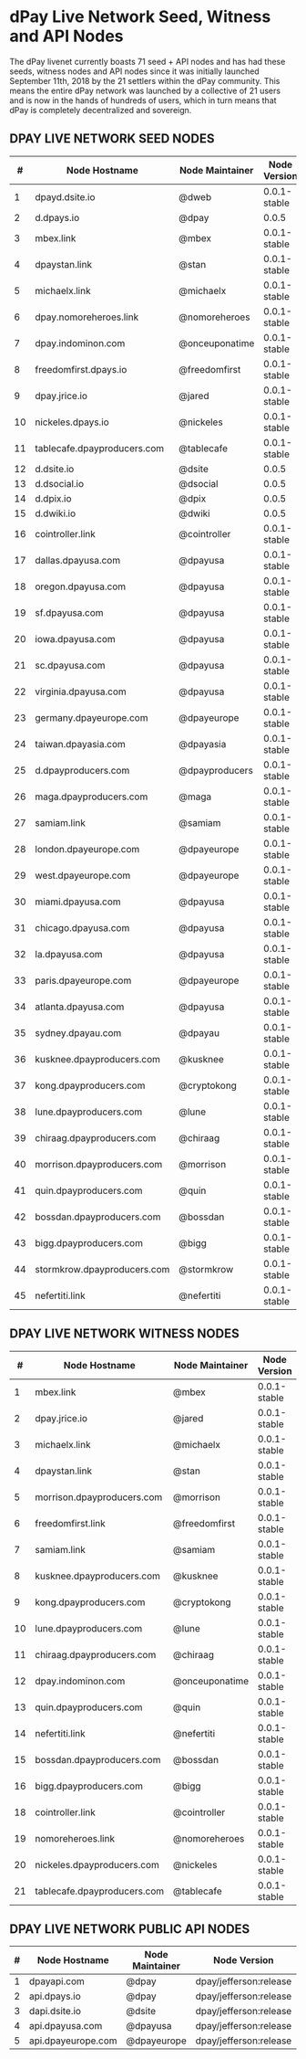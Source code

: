 # dPay Live Network Seed, Witness and API Nodes
The dPay livenet currently boasts 71 seed + API nodes and has had these seeds, witness nodes and API nodes since it was initially launched September 11th, 2018 by the 21 settlers within the dPay community. This means the entire dPay network was launched by a collective of 21 users and is now in the hands of hundreds of users, which in turn means that dPay is completely decentralized and sovereign.

## DPAY LIVE NETWORK SEED NODES

|  # |        Node Hostname        | Node Maintainer  | Node Version  | IPV4 Address  |  Peer Port  |
|----|-----------------------------|------------------|---------------|---------------|-------------|
| 1  | dpayd.dsite.io              |     @dweb        | 0.0.1-stable  | 51.15.127.30    |    6620   |
| 2  | d.dpays.io                  |     @dpay        | 0.0.5         | 51.15.115.117   |    6620   |
| 3  | mbex.link                   |     @mbex        | 0.0.1-stable  | 51.15.220.63    |    6620   |
| 4  | dpaystan.link               |     @stan        | 0.0.1-stable  | 107.22.223.163  |    6620   |
| 5  | michaelx.link               |    @michaelx     | 0.0.1-stable  | 216.98.11.127   |    6620   |
| 6  | dpay.nomoreheroes.link      |  @nomoreheroes   | 0.0.1-stable  | 51.15.96.210    |    6620   |
| 7  | dpay.indominon.com          | @onceuponatime   | 0.0.1-stable  | 51.15.97.234    |    6620   |
| 8  | freedomfirst.dpays.io       |  @freedomfirst   | 0.0.1-stable  | 51.15.233.36    |    6620   |
| 9  | dpay.jrice.io               |     @jared       | 0.0.1-stable  | 212.47.243.153  |    6620   |
| 10 | nickeles.dpays.io           |    @nickeles     | 0.0.1-stable  | 51.15.124.0     |    6620   |
| 11 | tablecafe.dpayproducers.com |   @tablecafe     | 0.0.1-stable  | 51.15.231.132   |    6620   |
| 12 | d.dsite.io                  |     @dsite       | 0.0.5         | 35.236.103.172  |    6620   |
| 13 | d.dsocial.io                |    @dsocial      | 0.0.5         | 35.203.118.26   |    6620   |
| 14 | d.dpix.io                   |     @dpix        | 0.0.5         | 51.15.63.228    |    6620   |
| 15 | d.dwiki.io                  |     @dwiki       | 0.0.5         | 35.197.184.45   |    6620   |
| 16 | cointroller.link            |   @cointroller   | 0.0.1-stable  | 51.15.251.29    |    6620   |
| 17 | dallas.dpayusa.com          |    @dpayusa      | 0.0.1-stable  | 107.191.44.47   |    6620   |
| 18 | oregon.dpayusa.com          |    @dpayusa      | 0.0.1-stable  | 35.233.137.84   |    6620   |
| 19 | sf.dpayusa.com              |    @dpayusa      | 0.0.1-stable  | 144.202.104.238 |    6620   |
| 20 | iowa.dpayusa.com            |    @dpayusa      | 0.0.1-stable  | 35.208.72.146   |    6620   |
| 21 | sc.dpayusa.com              |    @dpayusa      | 0.0.1-stable  | 35.237.254.57   |    6620   |
| 22 | virginia.dpayusa.com        |    @dpayusa      | 0.0.1-stable  | 35.199.62.49    |    6620   |
| 23 | germany.dpayeurope.com      |   @dpayeurope    | 0.0.1-stable  | 35.234.115.88   |    6620   |
| 24 | taiwan.dpayasia.com         |    @dpayasia     | 0.0.1-stable  | 104.199.182.42  |    6620   |
| 25 | d.dpayproducers.com         |  @dpayproducers  | 0.0.1-stable  | 149.28.10.248   |    6620   |
| 26 | maga.dpayproducers.com      |      @maga       | 0.0.1-stable  | *************   |    6620   |
| 27 | samiam.link                 |     @samiam      | 0.0.1-stable  | 51.15.219.34    |    6620   |
| 28 | london.dpayeurope.com       |   @dpayeurope    | 0.0.1-stable  | 35.242.187.157  |    6620   |
| 29 | west.dpayeurope.com         |   @dpayeurope    | 0.0.1-stable  | 35.204.241.38   |    6620   |
| 30 | miami.dpayusa.com           |    @dpayusa      | 0.0.1-stable  | 45.77.192.146   |    6620   |
| 31 | chicago.dpayusa.com         |    @dpayusa      | 0.0.1-stable  | 45.63.65.148    |    6620   |
| 32 | la.dpayusa.com              |    @dpayusa      | 0.0.1-stable  | 149.28.84.206   |    6620   |
| 33 | paris.dpayeurope.com        |   @dpayeurope    | 0.0.1-stable  | 217.69.10.40    |    6620   |
| 34 | atlanta.dpayusa.com         |    @dpayusa      | 0.0.1-stable  | 66.42.81.75     |    6620   |
| 35 | sydney.dpayau.com           |     @dpayau      | 0.0.1-stable  | 149.28.165.2    |    6620   |
| 36 | kusknee.dpayproducers.com   |     @kusknee     | 0.0.1-stable  | 51.15.80.56     |    6620   |
| 37 | kong.dpayproducers.com      |   @cryptokong    | 0.0.1-stable  | 51.158.79.232   |    6620   |
| 38 | lune.dpayproducers.com      |      @lune       | 0.0.1-stable  | 62.77.156.254   |    6620   |
| 39 | chiraag.dpayproducers.com   |    @chiraag      | 0.0.1-stable  | 144.202.90.239  |    6620   |
| 40 | morrison.dpayproducers.com  |    @morrison     | 0.0.1-stable  | 45.58.47.91     |    6620   |
| 41 | quin.dpayproducers.com      |      @quin       | 0.0.1-stable  | 35.200.195.246  |    6620   |
| 42 | bossdan.dpayproducers.com   |     @bossdan     | 0.0.1-stable  | 35.205.70.56    |    6620   |
| 43 | bigg.dpayproducers.com      |      @bigg       | 0.0.1-stable  | 35.228.65.148   |    6620   |
| 44 | stormkrow.dpayproducers.com |    @stormkrow    | 0.0.1-stable  | *************   |    6620   |
| 45 | nefertiti.link              |    @nefertiti    | 0.0.1-stable  | 51.15.35.9      |    6620   |


## DPAY LIVE NETWORK WITNESS NODES

|  # |        Node Hostname         | Node Maintainer  | Node Version  |  IPV4 Address   | Peer Port |
|----|------------------------------|------------------|---------------|-----------------|-----------|
| 1 | mbex.link                     |      @mbex       | 0.0.1-stable  | 35.208.72.146   |    6620   |
| 2 | dpay.jrice.io                 |     @jared       | 0.0.1-stable  | 212.47.243.153  |    6620   |
| 3 | michaelx.link                 |    @michaelx     | 0.0.1-stable  | 216.98.11.127   |    6620   |
| 4 | dpaystan.link                 |      @stan       | 0.0.1-stable  | 107.22.223.163  |    6620   |
| 5 | morrison.dpayproducers.com    |    @morrison     | 0.0.1-stable  | 45.58.47.91     |    6620   |
| 6 | freedomfirst.link             |   @freedomfirst  | 0.0.1-stable  | 51.15.233.36    |    6620   |
| 7 | samiam.link                   |     @samiam      | 0.0.1-stable  | 51.15.219.34    |    6620   |
| 8 | kusknee.dpayproducers.com     |     @kusknee     | 0.0.1-stable  | 51.15.80.56     |    6620   |
| 9 | kong.dpayproducers.com        |   @cryptokong    | 0.0.1-stable  | 51.158.79.232   |    6620   |
| 10| lune.dpayproducers.com        |      @lune       | 0.0.1-stable  | 62.77.156.254   |    6620   |
| 11| chiraag.dpayproducers.com     |    @chiraag      | 0.0.1-stable  | 144.202.90.239  |    6620   |
| 12| dpay.indominon.com            |  @onceuponatime  | 0.0.1-stable  | 51.15.97.234    |    6620   |
| 13| quin.dpayproducers.com        |      @quin       | 0.0.1-stable  | 35.200.195.246  |    6620   |
| 14| nefertiti.link                |    @nefertiti    | 0.0.1-stable  | 51.15.35.9      |    6620   |
| 15| bossdan.dpayproducers.com     |     @bossdan     | 0.0.1-stable  | 35.205.70.56    |    6620   |
| 16| bigg.dpayproducers.com        |      @bigg       | 0.0.1-stable  | 35.228.65.148   |    6620   |
| 18| cointroller.link              |    @cointroller  | 0.0.1-stable  | 51.15.251.29    |    6620   |
| 19| nomoreheroes.link             |   @nomoreheroes  | 0.0.1-stable  | 51.15.96.210    |    6620   |
| 20| nickeles.dpayproducers.com    |    @nickeles     | 0.0.1-stable  | 51.15.124.0     |    6620   |
| 21| tablecafe.dpayproducers.com   |    @tablecafe    | 0.0.1-stable  | 51.15.231.132   |    6620   |


## DPAY LIVE NETWORK PUBLIC API NODES

| # |        Node Hostname        | Node Maintainer |       Node Version     |  IPV4 Address | Peer Port |
|---|-----------------------------|-----------------|------------------------|---------------|-----------|
| 1 | dpayapi.com                 |     @dpay       | dpay/jefferson:release | 35.221.127.225|    443    |
| 2 | api.dpays.io                |     @dpay       | dpay/jefferson:release | 51.15.242.246 |    443    |
| 3 | dapi.dsite.io               |     @dsite      | dpay/jefferson:release | 51.15.240.228 |    443    |
| 4 | api.dpayusa.com             |    @dpayusa     | dpay/jefferson:release | 51.15.97.69   |    443    |
| 5 | api.dpayeurope.com          |   @dpayeurope   | dpay/jefferson:release | 51.15.241.86  |    443    |
